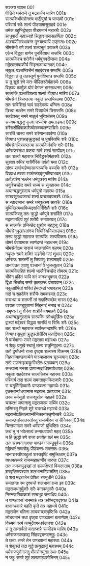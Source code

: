 सञ्जय उवाच	001  
पीडिते धर्मराजे तु मद्रराजेन मारिष	001a  
सात्यकिर्भीमसेनश्च माद्रीपुत्रौ च पाण्डवौ	001c  
परिवार्य रथैः शल्यं पीडयामासुराहवे	001e  
तमेकं बहुभिर्दृष्ट्वा पीड्यमानं महारथैः	002a  
साधुवादो महाञ्जज्ञे सिद्धाश्चासन्प्रहर्षिताः	002c  
आश्चर्यमित्यभाषन्त मुनयश्चापि सङ्गताः	002e  
भीमसेनो रणे शल्यं शल्यभूतं पराक्रमे	003a  
एकेन विद्ध्वा बाणेन पुनर्विव्याध सप्तभिः	003c  
सात्यकिश्च शतेनैनं धर्मपुत्रपरीप्सया	004a  
मद्रेश्वरमवाकीर्य सिंहनादमथानदत्	004c  
नकुलः पञ्चभिश्चैनं सहदेवश्च सप्तभिः	005a  
विद्ध्वा तं तु ततस्तूर्णं पुनर्विव्याध सप्तभिः	005c  
स तु शूरो रणे यत्तः पीडितस्तैर्महारथैः	006a  
विकृष्य कार्मुकं घोरं वेगघ्नं भारसाधनम्	006c  
सात्यकिं पञ्चविंशत्या शल्यो विव्याध मारिष	007a  
भीमसेनं त्रिसप्तत्या नकुलं सप्तभिस्तथा	007c  
ततः सविशिखं चापं सहदेवस्य धन्विनः	008a  
छित्त्वा भल्लेन समरे विव्याधैनं त्रिसप्तभिः	008c  
सहदेवस्तु समरे मातुलं भूरिवर्चसम्	009a  
सज्यमन्यद्धनुः कृत्वा पञ्चभिः समताडयत्	009c  
शरैराशीविषाकारैर्ज्वलज्ज्वलनसन्निभैः	009e  
सारथिं चास्य समरे शरेणानतपर्वणा	010a  
विव्याध भृशसङ्क्रुद्धस्तं च भूयस्त्रिभिः शरैः	010c  
भीमसेनस्त्रिसप्तत्या सात्यकिर्नवभिः शरैः	011a  
धर्मराजस्तथा षष्ट्या गात्रे शल्यं समर्पयत्	011c  
ततः शल्यो महाराज निर्विद्धस्तैर्महारथैः	012a  
सुस्राव रुधिरं गात्रैर्गैरिकं पर्वतो यथा	012c  
तांश्च सर्वान्महेष्वासान्पञ्चभिः पञ्चभिः शरैः	013a  
विव्याध तरसा राजंस्तदद्भुतमिवाभवत्	013c  
ततोऽपरेण भल्लेन धर्मपुत्रस्य मारिष	014a  
धनुश्चिच्छेद समरे सज्यं स सुमहारथः	014c  
अथान्यद्धनुरादाय धर्मपुत्रो महारथः	015a  
साश्वसूतध्वजरथं शल्यं प्राच्छादयच्छरैः	015c  
स च्छाद्यमानः समरे धर्मपुत्रस्य सायकैः	016a  
युधिष्ठिरमथाविध्यद्दशभिर्निशितैः शरैः	016c  
सात्यकिस्तु ततः क्रुद्धो धर्मपुत्रे शरार्दिते	017a  
मद्राणामधिपं शूरं शरौघैः समवारयत्	017c  
स सात्यकेः प्रचिच्छेद क्षुरप्रेण महद्धनुः	018a  
भीमसेनमुखांस्तांश्च त्रिभिस्त्रिभिरताडयत्	018c  
तस्य क्रुद्धो महाराज सात्यकिः सत्यविक्रमः	019a  
तोमरं प्रेषयामास स्वर्णदण्डं महाधनम्	019c  
भीमसेनोऽथ नाराचं ज्वलन्तमिव पन्नगम्	020a  
नकुलः समरे शक्तिं सहदेवो गदां शुभाम्	020c  
धर्मराजः शतघ्नीं तु जिघांसुः शल्यमाहवे	020e  
तानापतत एवाशु पञ्चानां वै भुजच्युतान्	021a  
सात्यकिप्रहितं शल्यो भल्लैश्चिच्छेद तोमरम्	021c  
भीमेन प्रहितं चापि शरं कनकभूषणम्	022a  
द्विधा चिच्छेद समरे कृतहस्तः प्रतापवान्	022c  
नकुलप्रेषितां शक्तिं हेमदण्डां भयावहाम्	023a  
गदां च सहदेवेन शरौघैः समवारयत्	023c  
शराभ्यां च शतघ्नीं तां राज्ञश्चिच्छेद भारत	024a  
पश्यतां पाण्डुपुत्राणां सिंहनादं ननाद च	024c  
नामृष्यत्तं तु शैनेयः शत्रोर्विजयमाहवे	024e  
अथान्यद्धनुरादाय सात्यकिः क्रोधमूर्छितः	025a  
द्वाभ्यां मद्रेश्वरं विद्ध्वा सारथिं च त्रिभिः शरैः	025c  
ततः शल्यो महाराज सर्वांस्तान्दशभिः शरैः	026a  
विव्याध सुभृशं क्रुद्धस्तोत्त्रैरिव महाद्विपान्	026c  
ते वार्यमाणाः समरे मद्रराज्ञा महारथाः	027a  
न शेकुः प्रमुखे स्थातुं तस्य शत्रुनिषूदनाः	027c  
ततो दुर्योधनो राजा दृष्ट्वा शल्यस्य विक्रमम्	028a  
निहतान्पाण्डवान्मेने पाञ्चालानथ सृञ्जयान्	028c  
ततो राजन्महाबाहुर्भीमसेनः प्रतापवान्	029a  
सन्त्यज्य मनसा प्राणान्मद्राधिपमयोधयत्	029c  
नकुलः सहदेवश्च सात्यकिश्च महारथः	030a  
परिवार्य तदा शल्यं समन्ताद्व्यकिरञ्शरैः	030c  
स चतुर्भिर्महेष्वासैः पाण्डवानां महारथैः	031a  
वृतस्तान्योधयामास मद्रराजः प्रतापवान्	031c  
तस्य धर्मसुतो राजन्क्षुरप्रेण महाहवे	032a  
चक्ररक्षं जघानाशु मद्रराजस्य पार्थिव	032c  
तस्मिंस्तु निहते शूरे चक्ररक्षे महारथे	033a  
मद्रराजोऽतिबलवान्सैनिकानास्तृणोच्छरैः	033c  
समाच्छन्नांस्ततस्तांस्तु राजन्वीक्ष्य स सैनिकान्	034a  
चिन्तयामास समरे धर्मराजो युधिष्ठिरः	034c  
कथं नु न भवेत्सत्यं तन्माधववचो महत्	035a  
न हि क्रुद्धो रणे राजा क्षपयेत बलं मम	035c  
ततः सरथनागाश्वाः पाण्डवाः पाण्डुपूर्वज	036a  
मद्रेश्वरं समासेदुः पीडयन्तः समन्ततः	036c  
नानाशस्त्रौघबहुलां शस्त्रवृष्टिं समुत्थिताम्	037a  
व्यधमत्समरे राजन्महाभ्राणीव मारुतः	037c  
ततः कनकपुङ्खां तां शल्यक्षिप्तां वियद्गताम्	038a  
शरवृष्टिमपश्याम शलभानामिवाततिम्	038c  
ते शरा मद्रराजेन प्रेषिता रणमूर्धनि	039a  
सम्पतन्तः स्म दृश्यन्ते शलभानां व्रजा इव	039c  
मद्रराजधनुर्मुक्तैः शरैः कनकभूषणैः	040a  
निरन्तरमिवाकाशं सम्बभूव जनाधिप	040c  
न पाण्डवानां नास्माकं तत्र कश्चिद्व्यदृश्यत	041a  
बाणान्धकारे महति कृते तत्र महाभये	041c  
मद्रराजेन बलिना लाघवाच्छरवृष्टिभिः	042a  
लोड्यमानं तथा दृष्ट्वा पाण्डवानां बलार्णवम्	042c  
विस्मयं परमं जग्मुर्देवगन्धर्वदानवाः	042e  
स तु तान्सर्वतो यत्ताञ्शरैः सम्पीड्य मारिष	043a  
धर्मराजमवच्छाद्य सिंहवद्व्यनदन्मुहुः	043c  
ते छन्नाः समरे तेन पाण्डवानां महारथाः	044a  
न शेकुस्तं तदा युद्धे प्रत्युद्यातुं महारथम्	044c  
धर्मराजपुरोगास्तु भीमसेनमुखा रथाः	045a  
न जहुः समरे शूरं शल्यमाहवशोभिनम्	045c  
